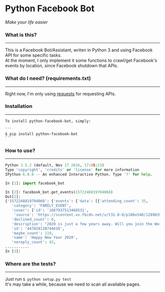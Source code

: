 # Python Facebook Bot
*Make your life easier*  

### What is this?
----------------
  This is a Facebook Bot/Assistant, writen in Python 3 and using Facebook API for some
  specific tasks.  
  At the moment, I only implement it some functions to crawl/get Facebook's events by
  location, since Facebook shutdown that APIs.  

### What do I need? (requirements.txt)
------------------
  Right now, I'm only using [requests](https://github.com/kennethreitz/requests) for requesting APIs.  

### Installation
---------------
    To install python-facebook-bot, simply:  
    
    ```
    $ pip install python-facebook-bot
    ```  
### How to use?
---------------
  ```python
  Python 3.5.2 (default, Nov 17 2016, 17:05:23)
Type 'copyright', 'credits' or 'license' for more information
IPython 6.0.0 -- An enhanced Interactive Python. Type '?' for help.

In [1]: import facebook_bot

In [2]: facebook_bot.get_events(1572248819704068)
Out[2]:
{'1572248819704068': {'events': {'data': [{'attending_count': 35,
     'category': 'FAMILY_EVENT',
     'cover': {'id': '1667937513468531',
      'source': 'https://scontent.xx.fbcdn.net/v/t31.0-0/p180x540/12898397_1667937513468531_267697016695005514_o.jpg?oh=1ea3755b790a6837febf9621a3b23f6f&oe=597E6E0D'},
     'declined_count': 0,
     'description': "2020 is just a few years away. Will you join the World for this epic New Years' celebration? I know that you will. I look forward to celebrating with you. \n\nThis is a virtual event and the whole planet is invited.",
     'id': '447828138744610',
     'maybe_count': 119,
     'name': 'Happy New Year 2020',
     'noreply_count': 43,
  ...........
  In [3]:
  ```

### Where are the tests?
-----------------------
  Just run `$ python setup.py test`  
  It's may take a while, because we need to scan all available pages.
